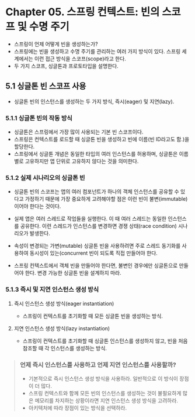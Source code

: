 # Chapter 05. 스프링 컨텍스트: 빈의 스코프 및 수명 주기

- 스프링이 언제 어떻게 빈을 생성하는가?
- 스프링에는 빈을 생성하고 수명 주기를 관리하는 여러 가지 방식이 있다. 스프링 세계에서는 이런 접근 방식을 스코프(scope)라고 한다.
- 두 가지 스코프, 싱글톤과 프로토타입을 설명한다.

## 5.1 싱글톤 빈 스코프 사용

- 싱글톤 빈의 인스턴스를 생성하는 두 가지 방식, 즉시(eager) 및 지연(lazy).

### 5.1.1 싱글톤 빈의 작동 방식

- 싱글톤은 스프링에서 가장 많이 사용되는 기본 빈 스코프이다.
- 스프링은 컨텍스트를 로드할 때 싱글톤 빈을 생성하고 빈에 이름(빈 ID라고도 함.)을 할당한다.
- 스프링에서 싱글톤 개념은 동일한 타입의 여러 인스턴스를 허용하며, 싱글톤은 이름별로 고유하지만 앱 단위로 고유하지 않다는 것을 의미한다.

### 5.1.2 실제 시나리오의 싱글톤 빈

- 싱글톤 빈의 스코프는 앱의 여러 컴포넌트가 하나의 객체 인스턴스를 공유할 수 있다고 가정하기 때문에 가장 중요하게 고려해야할 점은 이런 빈이 불변(immutable)이어야 한다는 것이다.
- 실제 앱은 여러 스레드로 작업들을 실행한다. 이 때 여러 스레드는 동일한 인스턴스를 공유한다. 이런 스레드가 인스턴스를 변경하면 경쟁 상태(race condition) 시나리오가 발생한다.
- 속성이 변경되는 가변(mutable) 싱글톤 빈을 사용하려면 주로 스레드 동기화를 사용하여 동시성이 있는(concurrent 빈이 되도록 직접 만들어야 한다.

- 스프링 컨텍스트에서 객체 빈을 만들어야 한다면, 불변인 경우에만 싱글톤으로 만들어야 한다. 변경 가능한 싱글톤 빈을 설계하지 마라.

### 5.1.3 즉시 및 지연 인스턴스 생성 방식

1. 즉시 인스턴스 생성 방식(eager instantiation)
    - 스프링이 컨텍스트를 초기화할 때 모든 싱글톤 빈을 생성하는 방식.

2. 지연 인스턴스 생성 방식(lazy instantiation)
   - 스프링이 컨텍스트를 초기화할 때 싱글톤 인스턴스를 생성하지 않고, 빈을 처음 참조할 때 각 인스턴스를 생성하는 방식.

> ### 언제 즉시 인스턴스를 사용하고 언제 지연 인스턴스를 사용할까?
> - 기본적으로 즉시 인스턴스 생성 방식을 사용하라. 일반적으로 이 방식이 장점이 더 많다.
> - 스프링 컨텍스트와 함께 모든 빈의 인스턴스를 생성하는 것이 불필요하게 많은 메모리를 차지하는 상황이라면 지연 인스턴스 생성 방식을 고려하라.
> - 아키텍처에 따라 장점이 있는 방식을 선택하라.